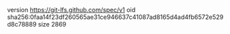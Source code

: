 version https://git-lfs.github.com/spec/v1
oid sha256:0faa14f23df260565ae31ce946637c41087ad8165d4ad4fb6572e529d8c78889
size 2869
